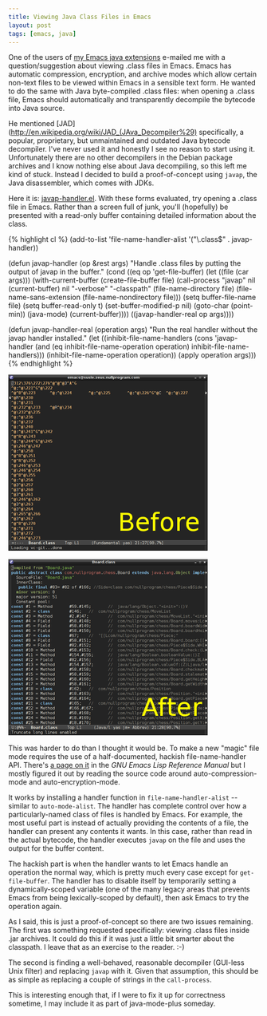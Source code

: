 ```yaml
---
title: Viewing Java Class Files in Emacs
layout: post
tags: [emacs, java]
---
```


One of the users of [my Emacs java extensions](/blog/2010/10/15/)
e-mailed me with a question/suggestion about viewing .class files in
Emacs. Emacs has automatic compression, encryption, and archive modes
which allow certain non-text files to be viewed within Emacs in a
sensible text form. He wanted to do the same with Java byte-compiled
.class files: when opening a .class file, Emacs should automatically
and transparently decompile the bytecode into Java source.

He mentioned
[JAD](http://en.wikipedia.org/wiki/JAD_(JAva_Decompiler%29)
specifically, a popular, proprietary, but unmaintained and outdated
Java bytecode decompiler. I've never used it and honestly I see no
reason to start using it. Unfortunately there are no other decompilers
in the Debian package archives and I know nothing else about Java
decompiling, so this left me kind of stuck. Instead I decided to build
a proof-of-concept using `javap`, the Java disassembler, which comes
with JDKs.

Here it is: [javap-handler.el](https://gist.github.com/3178747). With
these forms evaluated, try opening a .class file in Emacs. Rather than
a screen full of junk, you'll (hopefully) be presented with a
read-only buffer containing detailed information about the class.

{% highlight cl %}
(add-to-list 'file-name-handler-alist '("\\.class$" . javap-handler))

(defun javap-handler (op &rest args)
  "Handle .class files by putting the output of javap in the buffer."
  (cond
   ((eq op 'get-file-buffer)
    (let ((file (car args)))
      (with-current-buffer (create-file-buffer file)
        (call-process "javap" nil (current-buffer) nil "-verbose"
                      "-classpath" (file-name-directory file)
                      (file-name-sans-extension
                       (file-name-nondirectory file)))
        (setq buffer-file-name file)
        (setq buffer-read-only t)
        (set-buffer-modified-p nil)
        (goto-char (point-min))
        (java-mode)
        (current-buffer))))
   ((javap-handler-real op args))))

(defun javap-handler-real (operation args)
  "Run the real handler without the javap handler installed."
  (let ((inhibit-file-name-handlers
         (cons 'javap-handler
               (and (eq inhibit-file-name-operation operation)
                    inhibit-file-name-handlers)))
        (inhibit-file-name-operation operation))
    (apply operation args)))
{% endhighlight %}

[![](/img/emacs/javap-junk-thumb.png)](/img/emacs/javap-junk.png)

[![](/img/emacs/javap-clear-thumb.png)](/img/emacs/javap-clear.png)

This was harder to do than I thought it would be. To make a new
"magic" file mode requires the use of a half-documented, hackish
file-name-handler API. There's
[a page on it](http://www.gnu.org/software/emacs/manual/html_node/elisp/Magic-File-Names.html)
in the *GNU Emacs Lisp Reference Manual* but I mostly figured it out
by reading the source code around auto-compression-mode and
auto-encryption-mode.

It works by installing a handler function in `file-name-handler-alist`
-- similar to `auto-mode-alist`. The handler has complete control over
how a particularly-named class of files is handled by Emacs. For
example, the most useful part is instead of actually providing the
contents of a file, the handler can present any contents it wants. In
this case, rather than read in the actual bytecode, the handler
executes `javap` on the file and uses the output for the buffer
content.

The hackish part is when the handler wants to let Emacs handle an
operation the normal way, which is pretty much every case except for
`get-file-buffer`. The handler has to disable itself by temporarily
setting a dynamically-scoped variable (one of the many legacy areas
that prevents Emacs from being lexically-scoped by default), then ask
Emacs to try the operation again.

As I said, this is just a proof-of-concept so there are two issues
remaining. The first was something requested specifically: viewing
.class files inside .jar archives. It could do this if it was just a
little bit smarter about the classpath. I leave that as an exercise to
the reader. :-)

The second is finding a well-behaved, reasonable decompiler (GUI-less
Unix filter) and replacing `javap` with it. Given that assumption,
this should be as simple as replacing a couple of strings in the
`call-process`.

This is interesting enough that, if I were to fix it up for
correctness sometime, I may include it as part of java-mode-plus
someday.
